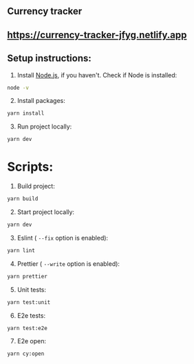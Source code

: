 ## Currency tracker
## https://currency-tracker-jfyg.netlify.app 
## Setup instructions:

1. Install [Node.js](https://nodejs.org/), if you haven't. Check if Node is installed:

```sh
node -v
```

2. Install packages:

```sh
yarn install
```

3. Run project locally:

```sh
yarn dev
```

# Scripts:

1. Build project:

```sh
yarn build
```

2. Start project locally:

```sh
yarn dev
```

3. Eslint ( <code>--fix</code> option is enabled):

```sh
yarn lint
```

4. Prettier ( <code>--write</code> option is enabled):

```sh
yarn prettier
```

5. Unit tests:

```sh
yarn test:unit
```

6. E2e tests:

```sh
yarn test:e2e
```

7. E2e open:

```sh
yarn cy:open
```
